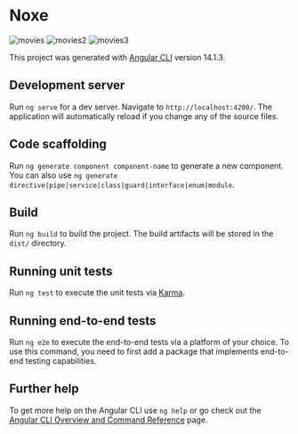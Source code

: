 # Noxe

![movies](https://github.com/AhmedMohamedRashad/Movies/assets/63957756/50ad2963-7612-4363-8a91-d237e5523103)
![movies2](https://github.com/AhmedMohamedRashad/Movies/assets/63957756/0bb4f8d0-2e49-40e5-991d-e88f1d288364)
![movies3](https://github.com/AhmedMohamedRashad/Movies/assets/63957756/791a90c1-4d24-498c-99d7-249dd44791f2)



This project was generated with [Angular CLI](https://github.com/angular/angular-cli) version 14.1.3.

## Development server

Run `ng serve` for a dev server. Navigate to `http://localhost:4200/`. The application will automatically reload if you change any of the source files.

## Code scaffolding

Run `ng generate component component-name` to generate a new component. You can also use `ng generate directive|pipe|service|class|guard|interface|enum|module`.

## Build

Run `ng build` to build the project. The build artifacts will be stored in the `dist/` directory.

## Running unit tests

Run `ng test` to execute the unit tests via [Karma](https://karma-runner.github.io).

## Running end-to-end tests

Run `ng e2e` to execute the end-to-end tests via a platform of your choice. To use this command, you need to first add a package that implements end-to-end testing capabilities.

## Further help

To get more help on the Angular CLI use `ng help` or go check out the [Angular CLI Overview and Command Reference](https://angular.io/cli) page.
